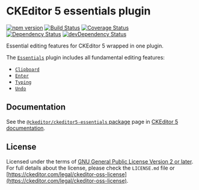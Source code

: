 CKEditor 5 essentials plugin
========================================

[![npm version](https://badge.fury.io/js/%40ckeditor%2Fckeditor5-essentials.svg)](https://www.npmjs.com/package/@ckeditor/ckeditor5-essentials)
[![Build Status](https://travis-ci.org/ckeditor/ckeditor5-essentials.svg?branch=master)](https://travis-ci.org/ckeditor/ckeditor5-essentials)
[![Coverage Status](https://coveralls.io/repos/github/ckeditor/ckeditor5-essentials/badge.svg?branch=master)](https://coveralls.io/github/ckeditor/ckeditor5-essentials?branch=master)
<br>
[![Dependency Status](https://david-dm.org/ckeditor/ckeditor5-essentials/status.svg)](https://david-dm.org/ckeditor/ckeditor5-essentials)
[![devDependency Status](https://david-dm.org/ckeditor/ckeditor5-essentials/dev-status.svg)](https://david-dm.org/ckeditor/ckeditor5-essentials?type=dev)

Essential editing features for CKEditor 5 wrapped in one plugin.

The [`Essentials`](https://ckeditor.com/docs/ckeditor5/latest/api/module_essentials_essentials-Essentials.html) plugin includes all fundamental editing features:

* [`Clipboard`](https://ckeditor.com/docs/ckeditor5/latest/api/module_clipboard_clipboard-Clipboard.html)
* [`Enter`](https://ckeditor.com/docs/ckeditor5/latest/api/module_enter_enter-Enter.html)
* [`Typing`](https://ckeditor.com/docs/ckeditor5/latest/api/module_typing_typing-Typing.html)
* [`Undo`](https://ckeditor.com/docs/ckeditor5/latest/api/module_undo_undo-Undo.html)

## Documentation

See the [`@ckeditor/ckeditor5-essentials` package](https://ckeditor.com/docs/ckeditor5/latest/api/essentials.html) page in [CKEditor 5 documentation](https://ckeditor.com/docs/ckeditor5/latest/).

## License

Licensed under the terms of [GNU General Public License Version 2 or later](http://www.gnu.org/licenses/gpl.html). For full details about the license, please check the `LICENSE.md` file or [https://ckeditor.com/legal/ckeditor-oss-license](https://ckeditor.com/legal/ckeditor-oss-license).
